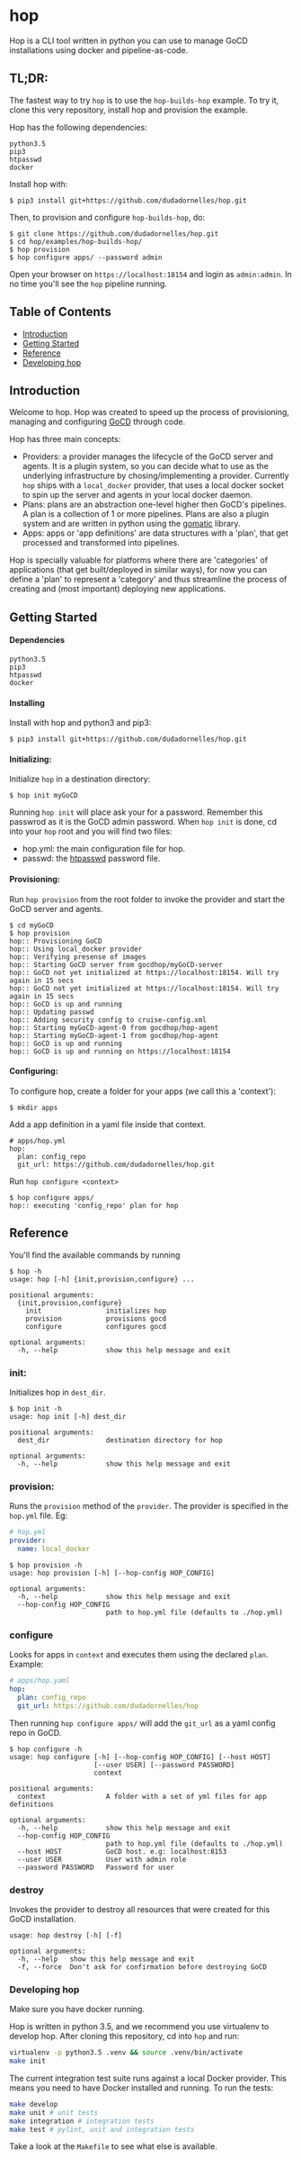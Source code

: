 # hop

Hop is a CLI tool written in python you can use to manage GoCD installations using docker and pipeline-as-code.

## TL;DR:
The fastest way to try `hop` is to use the `hop-builds-hop` example. To try it, clone this very repository, install hop and provision the example.

Hop has the following dependencies:
```
python3.5
pip3
htpasswd
docker
```
Install hop with:
```
$ pip3 install git+https://github.com/dudadornelles/hop.git
```
Then, to provision and configure `hop-builds-hop`, do:
```
$ git clone https://github.com/dudadornelles/hop.git
$ cd hop/examples/hop-builds-hop/
$ hop provision
$ hop configure apps/ --password admin
```

Open your browser on `https://localhost:18154` and login as `admin:admin`. In no time you'll see the `hop` pipeline running.


## Table of Contents

* [Introduction](#intro)
* [Getting Started](#getting_started)
* [Reference](#reference)
* [Developing hop](#dev_hop)

## <a name="intro"></a>Introduction

Welcome to hop. Hop was created to speed up the process of provisioning, managing and configuring [GoCD](https://go.cd) through code.

Hop has three main concepts:

* Providers: a provider manages the lifecycle of the GoCD server and agents. It is a plugin system, so you can decide what to use as 
the underlying infrastructure by chosing/implementing a provider. Currently `hop` ships with a `local_docker` provider, that uses a
local docker socket to spin up the server and agents in your local docker daemon.  
* Plans: plans are an abstraction one-level higher then GoCD's pipelines. A plan is a collection of 1 or more pipelines. Plans are also 
a plugin system and are written in python using the [gomatic](https://github.com/SpringerSBM/gomatic) library. 
* Apps: apps or 'app definitions' are data structures with a 'plan', that get processed and transformed into pipelines. 

Hop is specially valuable for platforms where there are 'categories' of applications (that get built/deployed in similar ways), for now
you can define a 'plan' to represent a 'category' and thus streamline the process of creating and (most important) deploying new applications.


## <a name="getting_started"></a> Getting Started

#### Dependencies
```
python3.5
pip3
htpasswd
docker
```

#### Installing 
Install with hop and python3 and pip3:
```
$ pip3 install git+https://github.com/dudadornelles/hop.git
```

#### Initializing:
Initialize `hop` in a destination directory:
```
$ hop init myGoCD
```
Running `hop init` will place ask your for a password. Remember this passwrod as it is the GoCD admin password. When `hop init` is done,
cd into your `hop` root and you will find two files:

* hop.yml: the main configuration file for hop. 
* passwd: the [htpasswd](http://www.htaccesstools.com/articles/htpasswd/) password file. 


#### Provisioning:
Run `hop provision` from the root folder to invoke the provider and start the GoCD server and agents.
```
$ cd myGoCD
$ hop provision
hop:: Provisioning GoCD
hop:: Using local_docker provider
hop:: Verifying presense of images
hop:: Starting GoCD server from gocdhop/myGoCD-server
hop:: GoCD not yet initialized at https://localhost:18154. Will try again in 15 secs
hop:: GoCD not yet initialized at https://localhost:18154. Will try again in 15 secs
hop:: GoCD is up and running
hop:: Updating passwd
hop:: Adding security config to cruise-config.xml
hop:: Starting myGoCD-agent-0 from gocdhop/hop-agent
hop:: Starting myGoCD-agent-1 from gocdhop/hop-agent
hop:: GoCD is up and running
hop:: GoCD is up and running on https://localhost:18154
```

#### Configuring:

To configure hop, create a folder for your apps (we call this a 'context'):
```
$ mkdir apps
```
Add a app definition in a yaml file inside that context.

```
# apps/hop.yml
hop:
  plan: config_repo
  git_url: https://github.com/dudadornelles/hop.git
```

Run `hop configure <context>`
```
$ hop configure apps/
hop:: executing 'config_repo' plan for hop
```

## <a name="reference"></a>Reference

You'll find the available commands by running 
```
$ hop -h
usage: hop [-h] {init,provision,configure} ...

positional arguments:
  {init,provision,configure}
    init                initializes hop
    provision           provisions gocd
    configure           configures gocd

optional arguments:
  -h, --help            show this help message and exit
```

### init: 
Initializes hop in `dest_dir`. 
```
$ hop init -h
usage: hop init [-h] dest_dir

positional arguments:
  dest_dir              destination directory for hop

optional arguments:
  -h, --help            show this help message and exit
```

### provision:
Runs the `provision` method of the `provider`. The provider is specified in the `hop.yml` file. Eg:
```yaml
# hop.yml
provider:
  name: local_docker
```
```
$ hop provision -h
usage: hop provision [-h] [--hop-config HOP_CONFIG]

optional arguments:
  -h, --help            show this help message and exit
  --hop-config HOP_CONFIG
                        path to hop.yml file (defaults to ./hop.yml)
```

### configure
Looks for apps in `context` and executes them using the declared `plan`. Example:
```yaml
# apps/hop.yaml
hop:
  plan: config_repo
  git_url: https://github.com/dudadornelles/hop
```
Then running `hop configure apps/` will add the `git_url` as a yaml config repo in GoCD.
```
$ hop configure -h
usage: hop configure [-h] [--hop-config HOP_CONFIG] [--host HOST]
                     [--user USER] [--password PASSWORD]
                     context

positional arguments:
  context               A folder with a set of yml files for app definitions

optional arguments:
  -h, --help            show this help message and exit
  --hop-config HOP_CONFIG
                        path to hop.yml file (defaults to ./hop.yml)
  --host HOST           GoCD host. e.g: localhost:8153
  --user USER           User with admin role
  --password PASSWORD   Password for user
```

### destroy
Invokes the provider to destroy all resources that were created for this GoCD installation. 
```
usage: hop destroy [-h] [-f]

optional arguments:
  -h, --help   show this help message and exit
  -f, --force  Don't ask for confirmation before destroying GoCD
```

### <a name="dev_hop"></a>Developing hop
Make sure you have docker running.

Hop is written in python 3.5, and we recommend you use virtualenv to develop hop. After cloning this repository, cd into `hop` and run:

```bash
virtualenv -p python3.5 .venv && source .venv/bin/activate
make init
```

The current integration test suite runs against a local Docker provider. This means you need to have Docker installed and running.
To run the tests:
```bash
make develop
make unit # unit tests
make integration # integration tests
make test # pylint, unit and integration tests
```

Take a look at the `Makefile` to see what else is available.

